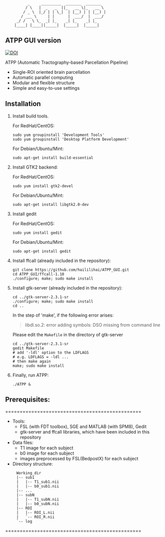               _     _________  _______  _______
             / \   |  _   _  ||_   __ \|_   __ \
            / _ \  |_/ | | \_|  | |__) | | |__) |
           / ___ \     | |      |  ___/  |  ___/
         _/ /   \ \_  _| |_    _| |_    _| |_
        |____| |____||_____|  |_____|  |_____|

## ATPP GUI version
[![DOI](https://zenodo.org/badge/DOI/10.5281/zenodo.239705.svg)](https://doi.org/10.5281/zenodo.239705)

ATPP (Automatic Tractography-based Parcellation Pipeline)

- Single-ROI oriented brain parcellation
- Automatic parallel computing
- Modular and flexible structure
- Simple and easy-to-use settings

## Installation
1. Install build tools.

   For RedHat/CentOS:

   ```shell
   sudo yum groupinstall 'Development Tools'
   sudo yum groupinstall 'Desktop Platform Development'
   ```

   For Debian/Ubuntu/Mint:

   ```shell
   sudo apt-get install build-essential
   ```

2. Install GTK2 backend:

   For RedHat/CentOS:

   ```shell
   sudo yum install gtk2-devel
   ```

   For Debian/Ubuntu/Mint:

   ```shell
   sudo apt-get install libgtk2.0-dev
   ```

3. Install gedit

   For RedHat/CentOS:
   ```shell
   sudo yum install gedit
   ```
   For Debian/Ubuntu/Mint:

   ```shell
   sudo apt-get install gedit
   ```

4. Install ffcall (already included in the repository):

   ```shell
   git clone https://github.com/haililihai/ATPP_GUI.git
   cd ATPP_GUI/ffcall-1.10
   ./configure; make; sudo make install
   ```

5. Install gtk-server (already included in the repository):

   ```shell
   cd ../gtk-server-2.3.1-sr
   ./configure; make; sudo make install
   cd ..
   ```
      In the step of 'make', if the following error arises:

      > libdl.so.2: error adding symbols: DSO missing from command line

      Please edit the `Makefile` in the directory of gtk-server

      ```shell
   cd ../gtk-server-2.3.1-sr
   gedit Makefile
   # add '-ldl' option to the LDFLAGS
   # e.g. LDFLAGS = -ldl ...
   # then make again
   make; sudo make install
      ```

6. Finally, run ATPP:

   ```
   ./ATPP &
   ```


## Prerequisites:
===============================================

- Tools:
    - FSL (with FDT toolbox), SGE and MATLAB (with SPM8), Gedit
    - gtk-server and ffcall libraries, which have been included in this repository
- Data files:
    - T1 image for each subject
    - b0 image for each subject
    - images preprocessed by FSL(BedpostX) for each subject
- Directory structure:
```
     Working_dir
     |-- sub1
     |   |-- T1_sub1.nii
     |   |-- b0_sub1.nii
     |-- ...
     |-- subN
     |   |-- T1_subN.nii
     |   |-- b0_subN.nii
     |-- ROI
     |   |-- ROI_L.nii
     |   `-- ROI_R.nii
     `-- log 
```
===============================================

